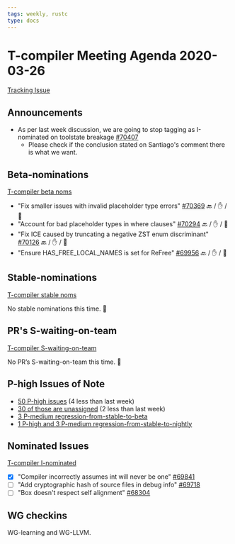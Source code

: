 ```yaml
---
tags: weekly, rustc
type: docs
---
```


# T-compiler Meeting Agenda 2020-03-26

[Tracking Issue](https://github.com/rust-lang/rust/issues/54818)

## Announcements

- As per last week discussion, we are going to stop tagging as I-nominated on toolstate breakage [#70407](https://github.com/rust-lang/rust/pull/70407)
  - Please check if the conclusion stated on Santiago's comment there is what we want.

## Beta-nominations

[T-compiler beta noms](https://github.com/rust-lang/rust/issues?utf8=%E2%9C%93&q=label%3Abeta-nominated+label%3AT-compiler)

- "Fix smaller issues with invalid placeholder type errors" [#70369] :back: / :hand: / :shrug:
- "Account for bad placeholder types in where clauses" [#70294] :back: / :hand: / :shrug:
- "Fix ICE caused by truncating a negative ZST enum discriminant" [#70126] :back: / :hand: / :shrug:
- "Ensure HAS_FREE_LOCAL_NAMES is set for ReFree" [#69956] :back: / :hand: / :shrug:

[#70369]: https://github.com/rust-lang/rust/pull/70369
[#70294]: https://github.com/rust-lang/rust/pull/70294
[#70126]: https://github.com/rust-lang/rust/pull/70126
[#69956]: https://github.com/rust-lang/rust/pull/69956

## Stable-nominations

[T-compiler stable noms](https://github.com/rust-lang/rust/issues?utf8=%E2%9C%93&q=label%3Astable-nominated+label%3AT-compiler+)

No stable nominations this time. :tada:

## PR's S-waiting-on-team

[T-compiler S-waiting-on-team](https://github.com/rust-lang/rust/pulls?utf8=%E2%9C%93&q=is%3Aopen+label%3AS-waiting-on-team+label%3AT-compiler+)

No PR’s S-waiting-on-team this time. :tada:

## P-high Issues of Note

- [50 P-high issues](https://github.com/rust-lang/rust/issues?utf8=%E2%9C%93&q=is%3Aopen+is%3Aissue+label%3AT-compiler+label%3AP-high+) (4 less than last week)
- [30 of those are unassigned](https://github.com/rust-lang/rust/issues?utf8=%E2%9C%93&q=is%3Aopen+is%3Aissue+label%3AT-compiler+label%3AP-high+no%3Aassignee) (2 less than last week)
- [3 P-medium regression-from-stable-to-beta](https://github.com/rust-lang/rust/labels/regression-from-stable-to-beta)
- [1 P-high and 3 P-medium regression-from-stable-to-nightly](https://github.com/rust-lang/rust/labels/regression-from-stable-to-nightly)

## Nominated Issues

[T-compiler I-nominated](https://github.com/rust-lang/rust/issues?q=is%3Aopen+label%3AI-nominated+label%3AT-compiler)

- [x] "Compiler incorrectly assumes int will never be one" [#69841](https://github.com/rust-lang/rust/issues/69841)
- [ ] "Add cryptographic hash of source files in debug info" [#69718](https://github.com/rust-lang/rust/pull/69718)
- [ ] "Box<dyn FnOnce> doesn't respect self alignment" [#68304](https://github.com/rust-lang/rust/pull/68304)

## WG checkins

WG-learning and WG-LLVM.
